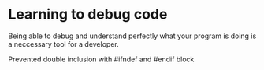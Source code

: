 # Learning to debug code
Being able to debug and understand perfectly what your program is doing is a neccessary tool for a developer.

Prevented double inclusion with #ifndef and #endif block
